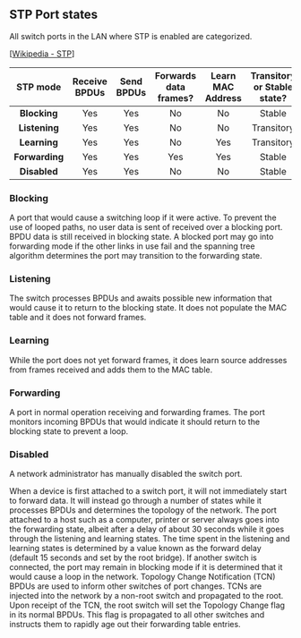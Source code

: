## STP Port states

All switch ports in the LAN where STP is enabled are categorized.

[[Wikipedia - STP](https://en.wikipedia.org/wiki/Spanning_Tree_Protocol)]

|    STP mode    | Receive BPDUs | Send BPDUs | Forwards data frames? | Learn MAC Address | Transitory or Stable state? |
| :------------: | :-----------: | :--------: | :-------------------: | :---------------: | :-------------------------: |
|  **Blocking**  |      Yes      |    Yes     |          No           |        No         |           Stable            |
| **Listening**  |      Yes      |    Yes     |          No           |        No         |         Transitory          |
|  **Learning**  |      Yes      |    Yes     |          No           |        Yes        |         Transitory          |
| **Forwarding** |      Yes      |    Yes     |          Yes          |        Yes        |           Stable            |
|  **Disabled**  |      Yes      |    Yes     |          No           |        No         |           Stable            |

### Blocking

A port that would cause a switching loop if it were active.
To prevent the use of looped paths, no user data is sent of received over a blocking port.
BPDU data is still received in blocking state.
A blocked port may go into forwarding mode if the other links in use fail and the spanning tree algorithm determines the port may transition to the forwarding state.

### Listening

The switch processes BPDUs and awaits possible new information that would cause it to return to the blocking state.
It does not populate the MAC table and it does not forward frames.

### Learning

While the port does not yet forward frames, it does learn source addresses from frames received and adds them to the MAC table.

### Forwarding

A port in normal operation receiving and forwarding frames.
The port monitors incoming BPDUs that would indicate it should return to the blocking state to prevent a loop.

### Disabled

A network administrator has manually disabled the switch port.

When a device is first attached to a switch port, it will not immediately start to forward data.
It will instead go through a number of states while it processes BPDUs and determines the topology of the network.
The port attached to a host such as a computer, printer or server always goes into the forwarding state, albeit after a delay of about 30 seconds while it goes through the listening and learning states.
The time spent in the listening and learning states is determined by a value known as the forward delay (default 15 seconds and set by the root bridge).
If another switch is connected, the port may remain in blocking mode if it is determined that it would cause a loop in the network.
Topology Change Notification (TCN) BPDUs are used to inform other switches of port changes.
TCNs are injected into the network by a non-root switch and propagated to the root.
Upon receipt of the TCN, the root switch will set the Topology Change flag in its normal BPDUs.
This flag is propagated to all other switches and instructs them to rapidly age out their forwarding table entries.
